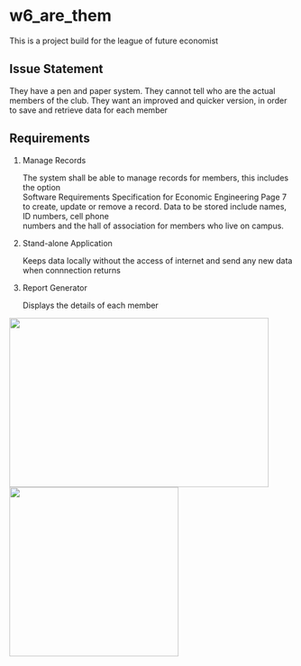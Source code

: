 # w6_are_them

This is a project build for the league of future economist

## Issue Statement

They have a pen and paper system. They cannot tell who are the actual members of the club. They want an
improved and quicker version, in order to save and retrieve data for each member

## Requirements

1. Manage Records 

   The system shall be able to manage records for members, this includes the option  
   Software Requirements Specification for Economic Engineering Page 7  
   to create, update or remove a record. Data to be stored include names, ID numbers, cell phone  
   numbers and the hall of association for members who live on campus.

2. Stand-alone Application 

   Keeps data locally without the access of internet and send any new data when connnection returns 

3. Report Generator

   Displays the details of each member
   
 
 <span align="center">
  <img width="460" height="300" src="https://i.imgur.com/Ef44hjL.png">
</span>

 <span align="center">
  <img width="300" height="auto" src="https://i.imgur.com/vseAuMI.png">
</span>

